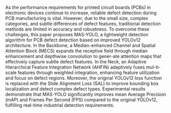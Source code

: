As the performance requirements for printed circuit boards (PCBs) in electronic devices continue to increase, reliable defect detection during PCB manufacturing is vital. However, due to the small size, complex categories, and subtle differences of defect features, traditional detection methods are limited in accuracy and robustness. To overcome these challenges, this paper proposes MAS-YOLO, a lightweight detection algorithm for PCB defect detection based on improved YOLOv12 architecture. In the Backbone, a Median-enhanced Channel and Spatial Attention Block (MECS) expands the receptive field through median enhancement and depthwise convolution to gener-ate attention maps that effectively capture subtle defect features. In the Neck, an Adaptive Hierarchical Feature Integration Network (AHFIN) adaptively fuses mul-ti-scale features through weighted integration, enhancing feature utilization and focus on defect regions. Moreover, the original YOLOv12 loss function is replaced with the Slide Alignment Loss (SAL) to improve bounding box localization and detect complex defect types. Experimental results demonstrate that MAS-YOLO significantly improves mean Average Precision (mAP) and Frames Per Second (FPS) compared to the original YOLOv12, fulfilling real-time industrial detection requirements.
